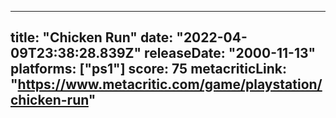 
---
title: "Chicken Run"
date: "2022-04-09T23:38:28.839Z"
releaseDate: "2000-11-13"
platforms: ["ps1"]
score: 75
metacriticLink: "https://www.metacritic.com/game/playstation/chicken-run"
---
